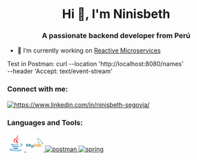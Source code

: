<h1 align="center">Hi 👋, I'm Ninisbeth</h1>
<h3 align="center">A passionate backend developer from Perú</h3>

- 🔭 I’m currently working on [Reactive Microservices](https://github.com/ninisbeth/MS-Reactivo-Nombres)

Test in Postman:
curl --location 'http://localhost:8080/names' \
--header 'Accept: text/event-stream'

<h3 align="left">Connect with me:</h3>
<p align="left">
<a href="https://linkedin.com/in/ninisbeth-segovia/" target="blank"><img align="center" src="https://raw.githubusercontent.com/rahuldkjain/github-profile-readme-generator/master/src/images/icons/Social/linked-in-alt.svg" alt="https://www.linkedin.com/in/ninisbeth-segovia/" height="30" width="40" /></a>
</p>

<h3 align="left">Languages and Tools:</h3>
<p align="left"> <a href="https://www.java.com" target="_blank" rel="noreferrer"> <img src="https://raw.githubusercontent.com/devicons/devicon/master/icons/java/java-original.svg" alt="java" width="40" height="40"/> </a> <a href="https://www.mysql.com/" target="_blank" rel="noreferrer"> <img src="https://raw.githubusercontent.com/devicons/devicon/master/icons/mysql/mysql-original-wordmark.svg" alt="mysql" width="40" height="40"/> </a> <a href="https://postman.com" target="_blank" rel="noreferrer"> <img src="https://www.vectorlogo.zone/logos/getpostman/getpostman-icon.svg" alt="postman" width="40" height="40"/> </a> <a href="https://spring.io/" target="_blank" rel="noreferrer"> <img src="https://www.vectorlogo.zone/logos/springio/springio-icon.svg" alt="spring" width="40" height="40"/> </a> </p>
